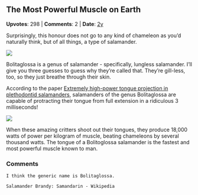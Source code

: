 ## The Most Powerful Muscle on Earth
    
**Upvotes**: 298 | **Comments**: 2 | **Date**: [2y](https://www.quora.com/Which-animal-has-the-fastest-tongue/answer/Gary-Meaney)

Surprisingly, this honour does not go to any kind of chameleon as you’d naturally think, but of all things, a type of salamander.

![](https://qph.fs.quoracdn.net/main-qimg-39535a0d1b26c1efd12dfe944e2a1e5f-lq)

Bolitaglossa is a genus of salamander - specifically, lungless salamander. I’ll give you three guesses to guess why they’re called that. They’re gill-less, too, so they just breathe through their skin.

According to the paper [Extremely high-power tongue projection in plethodontid salamanders](https://jeb.biologists.org/content/210/4/655.full "jeb.biologists.org"), salamanders of the genus Bolitaglossa are capable of protracting their tongue from full extension in a ridiculous 3 milliseconds!

![](https://qph.fs.quoracdn.net/main-qimg-f739c84ea246ee53dd3dab2baab6409d)

When these amazing critters shoot out their tongues, they produce 18,000 watts of power per kilogram of muscle, beating chameleons by several thousand watts. The tongue of a Bolitoglossa salamander is the fastest and most powerful muscle known to man.

### Comments

```
I think the generic name is Bolitaglossa.
```

```
Salamander Brandy: Samandarin - Wikipedia
```

